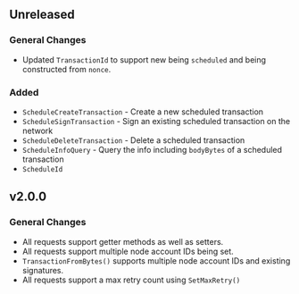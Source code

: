 ## Unreleased

### General Changes
 * Updated `TransactionId` to support new being `scheduled` and being constructed
   from `nonce`.

### Added
 * `ScheduleCreateTransaction` - Create a new scheduled transaction
 * `ScheduleSignTransaction` - Sign an existing scheduled transaction on the network
 * `ScheduleDeleteTransaction` - Delete a scheduled transaction
 * `ScheduleInfoQuery` - Query the info including `bodyBytes` of a scheduled transaction
 * `ScheduleId`

## v2.0.0

### General Changes

 * All requests support getter methods as well as setters.
 * All requests support multiple node account IDs being set.
 * `TransactionFromBytes()` supports multiple node account IDs and existing
    signatures.
 * All requests support a max retry count using `SetMaxRetry()`
 
